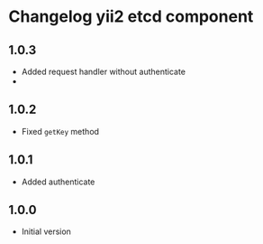 # Changelog yii2 etcd component

## 1.0.3
- Added request handler without authenticate
- 

## 1.0.2
- Fixed `getKey` method

## 1.0.1
- Added authenticate

## 1.0.0
- Initial version
